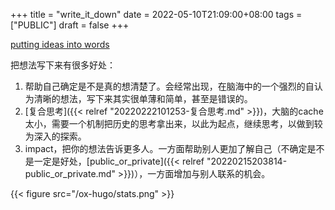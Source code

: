 +++
title = "write_it_down"
date = 2022-05-10T21:09:00+08:00
tags = ["PUBLIC"]
draft = false
+++

[putting ideas into words](http://www.paulgraham.com/words.html)

把想法写下来有很多好处：

1.  帮助自己确定是不是真的想清楚了。会经常出现，在脑海中的一个强烈的自认为清晰的想法，写下来其实很单薄和简单，甚至是错误的。
2.  [复合思考]({{< relref "20220222101253-复合思考.md" >}})，大脑的cache太小，需要一个机制把历史的思考拿出来，以此为起点，继续思考，以做到较为深入的探索。
3.  impact，把你的想法告诉更多人。一方面帮助别人更加了解自己（不确定是不是一定是好处，[public_or_private]({{< relref "20220215203814-public_or_private.md" >}})），一方面增加与别人联系的机会。

{{< figure src="/ox-hugo/stats.png" >}}